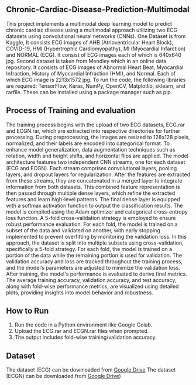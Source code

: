 ## Chronic-Cardiac-Disease-Prediction-Multimodal
This project implements a multimodal deep learning model to predict chronic cardiac disease using a multimodal approach utilizing two ECG datasets using convolutional neural networks (CNNs). 
One Dataset is from Kaggle, It consists ECG images of AHB (Atrioventricular Heart Block), COVID-19, HMI (Hypertrophic Cardiomyopathy), MI (Myocardial Infarction) and NORMAL (ECG). It consist of ECG images each of which is 640x640 jpg. Second dataset is taken from Mendley which in an online data repository. It consists of ECG images of Abnormal Heart Beat, Myocardial Infraction, History of Myocardial Infraction (HMI), and Normal. Each of which ECG image is 2213x1572 jpg.
To run the code, the following libraries are required: TensorFlow, Keras, NumPy, OpenCV, Matplotlib, sklearn, and rarfile. These can be installed using a package manager such as pip.
## Process of Training and evaluation
The training process begins with the upload of two ECG datasets, ECG.rar and ECGN.rar, which are extracted into respective directories for further processing. During preprocessing, the images are resized to 128x128 pixels, normalized, and their labels are encoded into categorical format. To enhance model generalization, data augmentation techniques such as rotation, width and height shifts, and horizontal flips are applied. The model architecture features two independent CNN streams, one for each dataset (ECG and ECGN). Each stream comprises convolutional layers, pooling layers, and dropout layers for regularization. After the features are extracted from these streams, they are concatenated in a merged layer to integrate information from both datasets. This combined feature representation is then passed through multiple dense layers, which refine the extracted features and learn high-level patterns. The final dense layer is equipped with a softmax activation function to output the classification results. The model is compiled using the Adam optimizer and categorical cross-entropy loss function. 
A 5-fold cross-validation strategy is employed to ensure robust performance evaluation. For each fold, the model is trained on a subset of the data and validated on another, with early stopping implemented to prevent overfitting by monitoring the validation loss. In this approach, the dataset is split into multiple subsets using cross-validation, specifically a 5-fold strategy. For each fold, the model is trained on a portion of the data while the remaining portion is used for validation. The validation accuracy and loss are tracked throughout the training process, and the model’s parameters are adjusted to minimize the validation loss.  After training, the model's performance is evaluated to derive final metrics. The average training accuracy, validation accuracy, and test accuracy, along with fold-wise performance metrics, are visualized using detailed plots, providing insights into model behavior and robustness.
## How to Run
1.	Run the code in a Python environment like Google Colab.
2.	Upload the ECG.rar and ECGN.rar files when prompted.
3.	The output includes fold-wise training/validation accuracy.

## Dataset
The dataset (ECG) can be downloaded from [Google Drive](https://drive.google.com/file/d/1O9XmNuA3larR6leXRWuhAWku_txy0W13/view?usp=sharing)
The dataset (ECGN) can be downloaded from [Google Drive](https://drive.google.com/file/d/1askWgdTP9Ed_Kd-fYBX_QvOxy6Hvlt5C/view?usp=sharing))
